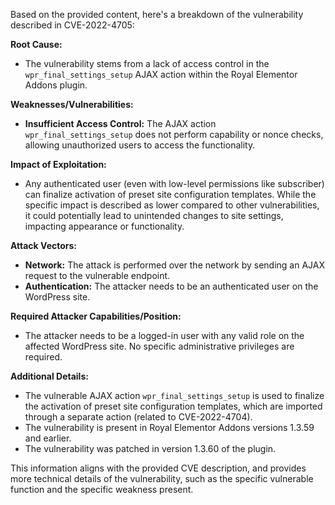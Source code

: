 Based on the provided content, here's a breakdown of the vulnerability described in CVE-2022-4705:

**Root Cause:**

*   The vulnerability stems from a lack of access control in the `wpr_final_settings_setup` AJAX action within the Royal Elementor Addons plugin.

**Weaknesses/Vulnerabilities:**

*   **Insufficient Access Control:** The AJAX action `wpr_final_settings_setup` does not perform capability or nonce checks, allowing unauthorized users to access the functionality.

**Impact of Exploitation:**

*   Any authenticated user (even with low-level permissions like subscriber) can finalize activation of preset site configuration templates. While the specific impact is described as lower compared to other vulnerabilities, it could potentially lead to unintended changes to site settings, impacting appearance or functionality.

**Attack Vectors:**

*   **Network:** The attack is performed over the network by sending an AJAX request to the vulnerable endpoint.
*   **Authentication:** The attacker needs to be an authenticated user on the WordPress site.

**Required Attacker Capabilities/Position:**

*   The attacker needs to be a logged-in user with any valid role on the affected WordPress site. No specific administrative privileges are required.

**Additional Details:**

*   The vulnerable AJAX action `wpr_final_settings_setup` is used to finalize the activation of preset site configuration templates, which are imported through a separate action (related to CVE-2022-4704).
*   The vulnerability is present in Royal Elementor Addons versions 1.3.59 and earlier.
*   The vulnerability was patched in version 1.3.60 of the plugin.

This information aligns with the provided CVE description, and provides more technical details of the vulnerability, such as the specific vulnerable function and the specific weakness present.
